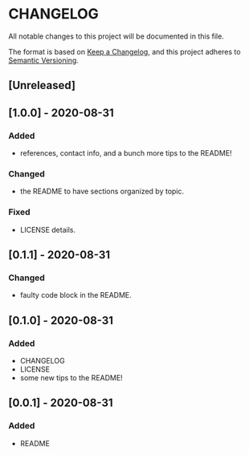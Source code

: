 # CHANGELOG

All notable changes to this project will be documented in this file.

The format is based on [Keep a Changelog](https://keepachangelog.com/en/1.0.0/),
and this project adheres to [Semantic Versioning](https://semver.org/spec/v2.0.0.html).

## [Unreleased]

## [1.0.0] - 2020-08-31
### Added
- references, contact info, and a bunch more tips to the README!
### Changed
- the README to have sections organized by topic.
### Fixed
- LICENSE details.

## [0.1.1] - 2020-08-31
### Changed
- faulty code block in the README.

## [0.1.0] - 2020-08-31
### Added
- CHANGELOG
- LICENSE
- some new tips to the README!

## [0.0.1] - 2020-08-31
### Added
- README

